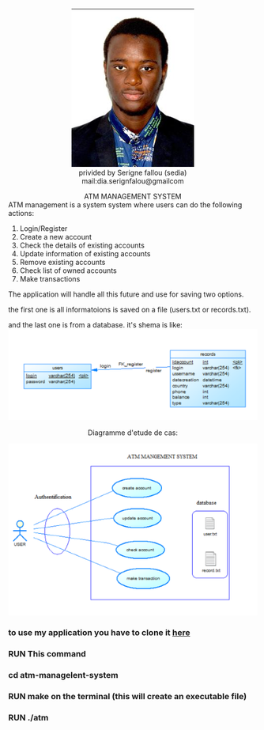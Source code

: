<div align="center">

![Alt text](asset/Sedia.jpeg) <br>privided by Serigne fallou (sedia)<br>
mail:dia.serignfalou@gmailcom
</div>

<div align="center"class="titre"> 
 ATM MANAGEMENT SYSTEM
</div>
ATM management is a system  system where users can do the following actions:

1. Login/Register <br>
2. Create a new account
3. Check the details of existing accounts
4. Update information of existing accounts
5. Remove existing accounts
6. Check list of owned accounts
7. Make transactions

The application will handle all this future and use for saving two options.

the first one is all informatoions is saved on a file (users.txt or records.txt).

and the last one is from a database. it's shema is like:
![Alt text](asset/sql.png)

<div align="center">Diagramme d'etude de cas:

![Alt text](asset/cas.png)

</div>


### to use my application you have to clone it [here](https://learn.zone01dakar.sn/git/sedia/atm-management-system.git)

### RUN This command
### cd atm-managelent-system
### RUN make on the terminal (this will create an executable file)

### RUN ./atm
